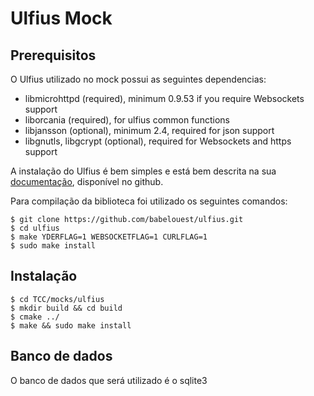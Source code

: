 # Ulfius Mock

## Prerequisitos
O Ulfius utilizado no mock possui as seguintes dependencias:

* libmicrohttpd (required), minimum 0.9.53 if you require Websockets support
* liborcania (required), for ulfius common functions
* libjansson (optional), minimum 2.4, required for json support
* libgnutls, libgcrypt (optional), required for Websockets and https support

A instalação do Ulfius é bem simples e está bem descrita na sua [documentação](https://github.com/babelouest/ulfius/blob/master/INSTALL.md), disponível no github.

Para compilação da biblioteca foi utilizado os seguintes comandos:

```console
$ git clone https://github.com/babelouest/ulfius.git
$ cd ulfius
$ make YDERFLAG=1 WEBSOCKETFLAG=1 CURLFLAG=1
$ sudo make install
```

## Instalação

```console
$ cd TCC/mocks/ulfius
$ mkdir build && cd build
$ cmake ../
$ make && sudo make install
```

## Banco de dados

O banco de dados que será utilizado é o sqlite3

